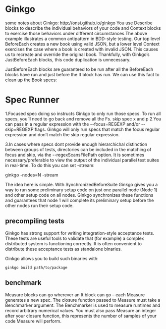 # Ginkgo
some notes about Ginkgo: http://onsi.github.io/ginkgo
 You use Describe blocks to describe the individual behaviors of your code and Context blocks to exercise those behaviors under different circumstances
 The above example illustrates a common antipattern in BDD-style testing. Our top level BeforeEach creates a new book using valid JSON, but a lower level Context exercises the case where a book is created with invalid JSON. This causes us to recreate and override the original book. Thankfully, with Ginkgo’s JustBeforeEach blocks, this code duplication is unnecessary.

JustBeforeEach blocks are guaranteed to be run after all the BeforeEach blocks have run and just before the It block has run. We can use this fact to clean up the Book specs:
# Spec Runner
1.Focused spec doing so instructs Ginkgo to only run those specs. To run all specs, you’ll need to go back and remove all the Fs.
skip spec x and  p
2.You can pass in a regular expression with the --focus=REGEXP and/or --skip=REGEXP flags. Ginkgo will only run specs that match the focus regular expression and don’t match the skip regular expression.

3.In cases where specs dont provide enough hierarchichal distinction between groups of tests, directories can be included in the matching of focus and skip, via the --regexScansFilePath option. 
It is sometimes necessary/preferable to view the output of the individual parallel test suites in real-time. To do this you can set -stream:

ginkgo -nodes=N -stream

The idea here is simple. With SynchronizedBeforeSuite Ginkgo gives you a way to run some preliminary setup code on just one parallel node (Node 1) and other setup code on all nodes. Ginkgo synchronizes these functions and guarantees that node 1 will complete its preliminary setup before the other nodes run their setup code.

## precompiling tests

Ginkgo has strong support for writing integration-style acceptance tests. These tests are useful tools to validate that (for example) a complex distributed system is functioning correctly. It is often convenient to distribute these acceptance tests as standalone binaries.

Ginkgo allows you to build such binaries with:

```ginkgo build path/to/package```

## benchmark
 Measure blocks can go wherever an It block can go – each Measure generates a new spec. The closure function passed to Measure must take a Benchmarker argument. The Benchmarker is used to measure runtimes and record arbitrary numerical values. You must also pass Measure an integer after your closure function, this represents the number of samples of your code Measure will perform.
